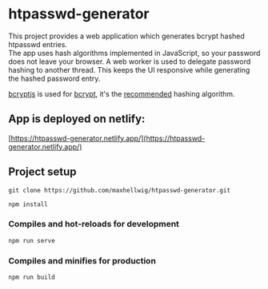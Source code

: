 # htpasswd-generator

This project provides a web application which generates bcrypt hashed htpasswd entries.  
The app uses hash algorithms implemented in JavaScript, so your password does not leave your browser.
A web worker is used to delegate password hashing to another thread. This keeps the UI responsive while generating the hashed password entry.

[bcryptjs](https://github.com/dcodeIO/bcrypt.js/) is used for [bcrypt](https://en.wikipedia.org/wiki/Bcrypt), it's the [recommended](https://httpd.apache.org/docs/2.4/programs/htpasswd.html) hashing algorithm.

## App is deployed on netlify:
[https://htpasswd-generator.netlify.app/](https://htpasswd-generator.netlify.app/)

## Project setup

```
git clone https://github.com/maxhellwig/htpasswd-generator.git
```

```
npm install
```

### Compiles and hot-reloads for development

```
npm run serve
```

### Compiles and minifies for production

```
npm run build
```
